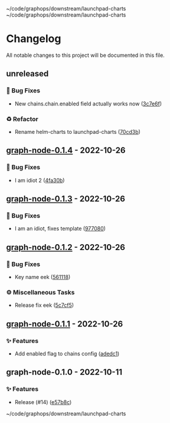 ~/code/graphops/downstream/launchpad-charts ~/code/graphops/downstream/launchpad-charts
# Changelog

All notable changes to this project will be documented in this file.

## unreleased

### <!-- 1 -->🐛 Bug Fixes

- New chains.chain.enabled field actually works now ([3c7e6f](https://github.com/graphops/launchpad-charts/commit/3c7e6fd2d399e102d8c7070ff5bedd5bcad69fd2))

### <!-- 2 -->♻️ Refactor

- Rename helm-charts to launchpad-charts ([70cd3b](https://github.com/graphops/launchpad-charts/commit/70cd3b7aed214e314ec0534bf845d687efab41d8))

## [graph-node-0.1.4](https://github.com/graphops/launchpad-charts/compare/graph-node-0.1.3...graph-node-0.1.4) - 2022-10-26

### <!-- 1 -->🐛 Bug Fixes

- I am idiot 2 ([4fa30b](https://github.com/graphops/launchpad-charts/commit/4fa30b31ab5e995785972c7d74f17fee80c07123))

## [graph-node-0.1.3](https://github.com/graphops/launchpad-charts/compare/graph-node-0.1.2...graph-node-0.1.3) - 2022-10-26

### <!-- 1 -->🐛 Bug Fixes

- I am an idiot, fixes template ([977080](https://github.com/graphops/launchpad-charts/commit/9770806a6476f03f7f10a48a37c6d9cb5a62266e))

## [graph-node-0.1.2](https://github.com/graphops/launchpad-charts/compare/graph-node-0.1.1...graph-node-0.1.2) - 2022-10-26

### <!-- 1 -->🐛 Bug Fixes

- Key name eek ([561118](https://github.com/graphops/launchpad-charts/commit/56111894d288d3a7f9f440faf97e113787211520))

### <!-- 7 -->⚙️ Miscellaneous Tasks

- Release fix eek ([5c7cf5](https://github.com/graphops/launchpad-charts/commit/5c7cf58a9a18cf0d1f8d4b8e25097512f4041083))

## [graph-node-0.1.1](https://github.com/graphops/launchpad-charts/compare/graph-node-0.1.0...graph-node-0.1.1) - 2022-10-26

### <!-- 0 -->✨ Features

- Add enabled flag to chains config ([adedc1](https://github.com/graphops/launchpad-charts/commit/adedc14484ee5e9c544a194a965132a47651886b))

## graph-node-0.1.0 - 2022-10-11

### <!-- 0 -->✨ Features

- Release (#14) ([e57b8c](https://github.com/graphops/launchpad-charts/commit/e57b8cefacee381173332eacb52c4ce496eb886a))

~/code/graphops/downstream/launchpad-charts
